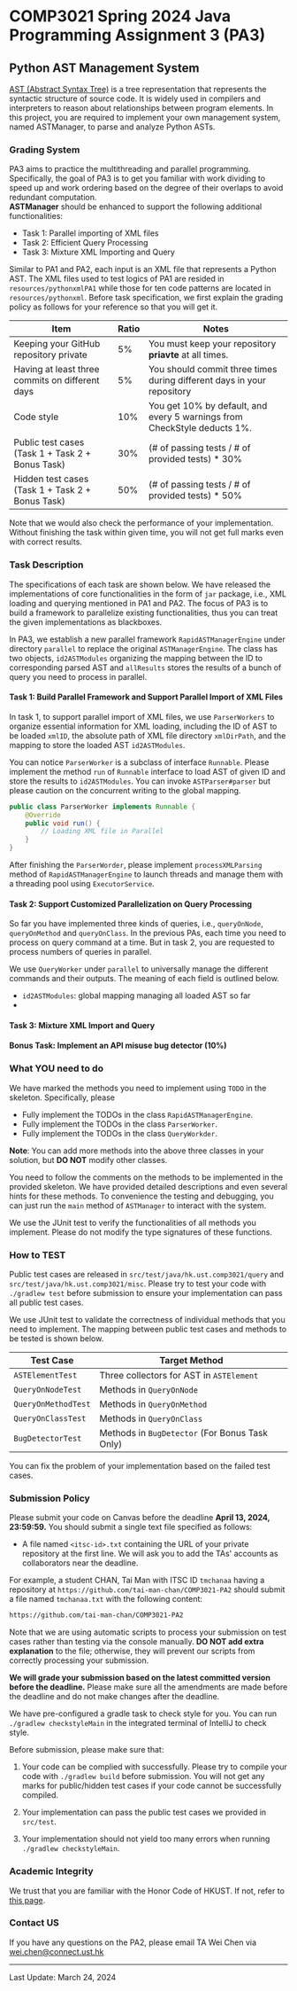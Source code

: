 # **COMP3021 Spring 2024 Java Programming Assignment 3 (PA3)**

## **Python AST Management System**

[AST (Abstract Syntax Tree)](https://en.wikipedia.org/wiki/Abstract_syntax_tree) is a tree representation that represents the syntactic structure of source code. It is widely used in compilers and interpreters to reason about relationships between program elements. In this project, you are required to implement your own management system, named ASTManager, to parse and analyze Python ASTs.

### **Grading System**

PA3 aims to practice the multithreading and parallel programming. 
Specifically, the goal of PA3 is to get you familiar with work dividing to speed up and work ordering based on the degree of their overlaps to avoid redundant computation.  
**ASTManager** should be enhanced to support the following additional functionalities:

- Task 1: Parallel importing of XML files
- Task 2: Efficient Query Processing
- Task 3: Mixture XML Importing and Query

Similar to PA1 and PA2, each input is an XML file that represents a Python AST. The XML files used to test logics of PA1 are resided in `resources/pythonxmlPA1` while those for ten code patterns are located in `resources/pythonxml`. Before task specification, we first explain the grading policy as follows for your reference so that you will get it.

| Item                                               | Ratio | Notes                                                                    |
|----------------------------------------------------| ----- |--------------------------------------------------------------------------|
| Keeping your GitHub repository private             | 5%    | You must keep your repository **priavte** at all times.                  |
| Having at least three commits on different days    | 5%    | You should commit three times during different days in your repository   |
| Code style                                         | 10%   | You get 10% by default, and every 5 warnings from CheckStyle deducts 1%. |
| Public test cases (Task 1 + Task 2 + Bonus Task)   | 30%   | (# of passing tests / # of provided tests) * 30%                         |
| Hidden test cases (Task 1 + Task 2 + Bonus Task)   | 50%   | (# of passing tests / # of provided tests) * 50%                         |

Note that we would also check the performance of your implementation. Without finishing the task within given time, you will not get full marks even with correct results.

### Task Description

The specifications of each task are shown below. We have released the implementations of core functionalities in the form of `jar` package, i.e., XML loading and querying mentioned in PA1 and PA2. The focus of PA3 is to build a framework to parallelize existing functionalities, thus you can treat the given implementations as blackboxes. 

In PA3, we establish a new parallel framework `RapidASTManagerEngine` under directory `parallel` to replace the original `ASTManagerEngine`.
The class has two objects, `id2ASTModules` organizing the mapping between the ID to corresponding parsed AST and `allResults` stores the results of a bunch of query you need to process in parallel.

#### Task 1: Build Parallel Framework and Support Parallel Import of XML Files 

In task 1, to support parallel import of XML files, we use `ParserWorkers` to organize essential information for XML loading, including the ID of AST to be loaded `xmlID`, the absolute path of XML file directory `xmlDirPath`, and the mapping to store the loaded AST `id2ASTModules`.

You can notice `ParserWorker` is a subclass of interface `Runnable`. Please implement the method `run` of `Runnable` interface to load AST of given ID and store the results to `id2ASTModules`. You can invoke `ASTParser#parser` but please caution on the concurrent writing to the global mapping. 

```Java
public class ParserWorker implements Runnable {
    @Override
    public void run() {
        // Loading XML file in Parallel
    }
}
```

After finishing the `ParserWorder`, please implement `processXMLParsing` method of `RapidASTManagerEngine` to launch threads and manage them with a threading pool using `ExecutorService`.


#### Task 2: Support Customized Parallelization on Query Processing

 So far you have implemented three kinds of queries, i.e., `queryOnNode`, `queryOnMethod` and `queryOnClass`.
In the previous PAs, each time you need to process on query command at a time.
But in task 2, you are requested to process numbers of queries in parallel.

We use `QueryWorker` under `parallel` to universally manage the different commands and their outputs. The meaning of each field is outlined below.
- `id2ASTModules`: global mapping managing all loaded AST so far
- 

#### Task 3: Mixture XML Import and Query

#### Bonus Task: Implement an API misuse bug detector (10%)

### What YOU need to do

We have marked the methods you need to implement using `TODO` in the skeleton. Specifically, please

- Fully implement the TODOs in the class `RapidASTManagerEngine`.
- Fully implement the TODOs in the class `ParserWorker`.
- Fully implement the TODOs in the class `QueryWorkder`.

**Note**: You can add more methods into the above three classes in your solution, but **DO NOT** modify other classes.

You need to follow the comments on the methods to be implemented in the provided skeleton. We have provided detailed descriptions and even several hints for these methods. To convenience the testing and debugging, you can just run the `main` method of `ASTManager` to interact with the system.

We use the JUnit test to verify the functionalities of all methods you implement. Please do not modify the type signatures of these functions.

### How to TEST

Public test cases are released in `src/test/java/hk.ust.comp3021/query` and `src/test/java/hk.ust.comp3021/misc`. Please try to test your code with `./gradlew test` before submission to ensure your implementation can pass all public test cases.

We use JUnit test to validate the correctness of individual methods that you need to implement. The mapping between public test cases and methods to be tested is shown below.

| Test Case           | Target Method                                   |
|---------------------|-------------------------------------------------|
| `ASTElementTest`    | Three collectors for AST in `ASTElement`        |
| `QueryOnNodeTest`   | Methods in `QueryOnNode`                        |
| `QueryOnMethodTest` | Methods in `QueryOnMethod`                      |
| `QueryOnClassTest`  | Methods in `QueryOnClass`                       |
| `BugDetectorTest`   | Methods in `BugDetector` (For Bonus Task Only)  |

You can fix the problem of your implementation based on the failed test cases.


### Submission Policy

Please submit your code on Canvas before the deadline **April 13, 2024, 23:59:59.** You should submit a single text file specified as follows:

- A file named `<itsc-id>.txt` containing the URL of your private repository at the first line. We will ask you to add the TAs' accounts as collaborators near the deadline.

For example, a student CHAN, Tai Man with ITSC ID `tmchanaa` having a repository at `https://github.com/tai-man-chan/COMP3021-PA2` should submit a file named `tmchanaa.txt` with the following content:

```txt
https://github.com/tai-man-chan/COMP3021-PA2
```

Note that we are using automatic scripts to process your submission on test cases rather than testing via the console manually. **DO NOT add extra explanation** to the file; otherwise, they will prevent our scripts from correctly processing your submission. 

**We will grade your submission based on the latest committed version before the deadline.** Please make sure all the amendments are made before the deadline and do not make changes after the deadline.

We have pre-configured a gradle task to check style for you. You can run `./gradlew checkstyleMain` in the integrated terminal of IntelliJ to check style.

Before submission, please make sure that: 

1. Your code can be complied with successfully. Please try to compile your code with `./gradlew build` before submission. You will not get any marks for public/hidden test cases if your code cannot be successfully compiled.

2. Your implementation can pass the public test cases we provided in `src/test`.

3. Your implementation should not yield too many errors when running `./gradlew checkstyleMain`.

### Academic Integrity

We trust that you are familiar with the Honor Code of HKUST. If not, refer to [this page](https://course.cse.ust.hk/comp3021/#policy).

### Contact US

If you have any questions on the PA2, please email TA Wei Chen via wei.chen@connect.ust.hk

---

Last Update: March 24, 2024

